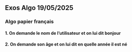 ## Exos Algo 19/05/2025

### Algo papier français

#### 1. On demande le nom de l’utilisateur et on lui dit bonjour

#### 2. On demande son âge et on lui dit en quelle année il est né
